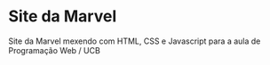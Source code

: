 # Site da Marvel
Site da Marvel mexendo com HTML, CSS e Javascript para a aula de Programação Web / UCB
